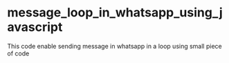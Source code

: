 # message_loop_in_whatsapp_using_javascript
This code enable sending message in whatsapp in a loop using small piece of code
